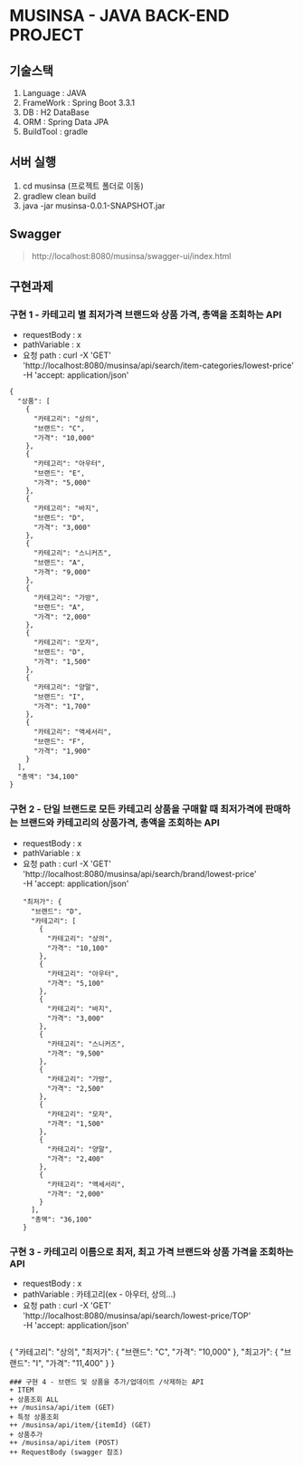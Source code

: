 # MUSINSA - JAVA BACK-END PROJECT

## 기술스택
1. Language : JAVA
2. FrameWork : Spring Boot 3.3.1
3. DB : H2 DataBase
4. ORM : Spring Data JPA
5. BuildTool : gradle

## 서버 실행
1. cd musinsa (프로젝트 폴더로 이동)
2. gradlew clean build
3. java -jar musinsa-0.0.1-SNAPSHOT.jar


## Swagger
> http://localhost:8080/musinsa/swagger-ui/index.html

## 구현과제
### 구현 1 - 카테고리 별 최저가격 브랜드와 상품 가격, 총액을 조회하는 API
+ requestBody : x
+ pathVariable : x
+ 요청 path : curl -X 'GET' \
  'http://localhost:8080/musinsa/api/search/item-categories/lowest-price' \
  -H 'accept: application/json'
```
{
  "상품": [
    {
      "카테고리": "상의",
      "브랜드": "C",
      "가격": "10,000"
    },
    {
      "카테고리": "아우터",
      "브랜드": "E",
      "가격": "5,000"
    },
    {
      "카테고리": "바지",
      "브랜드": "D",
      "가격": "3,000"
    },
    {
      "카테고리": "스니커즈",
      "브랜드": "A",
      "가격": "9,000"
    },
    {
      "카테고리": "가방",
      "브랜드": "A",
      "가격": "2,000"
    },
    {
      "카테고리": "모자",
      "브랜드": "D",
      "가격": "1,500"
    },
    {
      "카테고리": "양말",
      "브랜드": "I",
      "가격": "1,700"
    },
    {
      "카테고리": "액세서리",
      "브랜드": "F",
      "가격": "1,900"
    }
  ],
  "총액": "34,100"
}
```
### 구현 2 - 단일 브랜드로 모든 카테고리 상품을 구매할 때 최저가격에 판매하는 브랜드와 카테고리의 상품가격, 총액을 조회하는 API
+ requestBody : x
+ pathVariable : x
+ 요청 path : curl -X 'GET' \
  'http://localhost:8080/musinsa/api/search/brand/lowest-price' \
  -H 'accept: application/json'
  ```
  "최저가": {
    "브랜드": "D",
    "카테고리": [
      {
        "카테고리": "상의",
        "가격": "10,100"
      },
      {
        "카테고리": "아우터",
        "가격": "5,100"
      },
      {
        "카테고리": "바지",
        "가격": "3,000"
      },
      {
        "카테고리": "스니커즈",
        "가격": "9,500"
      },
      {
        "카테고리": "가방",
        "가격": "2,500"
      },
      {
        "카테고리": "모자",
        "가격": "1,500"
      },
      {
        "카테고리": "양말",
        "가격": "2,400"
      },
      {
        "카테고리": "액세서리",
        "가격": "2,000"
      }
    ],
    "총액": "36,100"
  }
  ```
### 구현 3 - 카테고리 이름으로 최저, 최고 가격 브랜드와 상품 가격을 조회하는 API
+ requestBody : x
+ pathVariable : 카테고리(ex - 아우터, 상의...)
+ 요청 path : curl -X 'GET' \
  'http://localhost:8080/musinsa/api/search/lowest-price/TOP' \
  -H 'accept: application/json'
  ```
{
  "카테고리": "상의",
  "최저가": {
    "브랜드": "C",
    "가격": "10,000"
  },
  "최고가": {
    "브랜드": "I",
    "가격": "11,400"
  }
}
  ```
### 구현 4 - 브랜드 및 상품을 추가/업데이트 /삭제하는 API
+ ITEM
  + 상품조회 ALL
  ++ /musinsa/api/item (GET)
  + 특정 상품조회
  ++ /musinsa/api/item/{itemId} (GET)
  + 상품추가
  ++ /musinsa/api/item (POST)
  ++ RequestBody (swagger 참조) 
